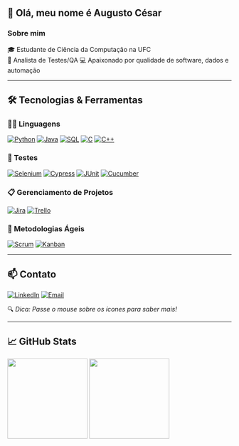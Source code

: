 ## 👋 Olá, meu nome é Augusto César

### Sobre mim

🎓 Estudante de Ciência da Computação na UFC  
🧪 Analista de Testes/QA 
💻 Apaixonado por qualidade de software, dados e automação  

---

## 🛠️ Tecnologias & Ferramentas

### 👨‍💻 Linguagens
[![Python](https://img.shields.io/badge/-Python-3776AB?style=flat-square&logo=python&logoColor=white)]()
[![Java](https://img.shields.io/badge/-Java-007396?style=flat-square&logo=java&logoColor=white)]()
[![SQL](https://img.shields.io/badge/-SQL-4479A1?style=flat-square&logo=mysql&logoColor=white)]()
[![C](https://img.shields.io/badge/-C-00599C?style=flat-square&logo=c&logoColor=white)]()
[![C++](https://img.shields.io/badge/-C++-00599C?style=flat-square&logo=c%2B%2B&logoColor=white)]()

### 🧪 Testes
[![Selenium](https://img.shields.io/badge/-Selenium-43B02A?style=flat-square&logo=selenium&logoColor=white)]()
[![Cypress](https://img.shields.io/badge/-Cypress-17202C?style=flat-square&logo=cypress&logoColor=white)]()
[![JUnit](https://img.shields.io/badge/-JUnit-25A162?style=flat-square&logo=java&logoColor=white)]()
[![Cucumber](https://img.shields.io/badge/-Cucumber-23D96C?style=flat-square&logo=cucumber&logoColor=white)]()

### 📋 Gerenciamento de Projetos
[![Jira](https://img.shields.io/badge/-Jira-0052CC?style=flat-square&logo=jira&logoColor=white)]()
[![Trello](https://img.shields.io/badge/-Trello-0052CC?style=flat-square&logo=trello&logoColor=white)]()

### 📌 Metodologias Ágeis
[![Scrum](https://img.shields.io/badge/-Scrum-6DB33F?style=flat-square&logo=agile&logoColor=white)]()
[![Kanban](https://img.shields.io/badge/-Kanban-FF6F00?style=flat-square&logo=trello&logoColor=white)]()

---

## 📫 Contato

[![LinkedIn](https://img.shields.io/static/v1?message=augustces&label=&color=0A66C2&style=flat-square&logo=linkedin&logoColor=white)](https://www.linkedin.com/in/augustces/)
[![Email](https://img.shields.io/static/v1?message=augustocdeoliveira7@gmail.com&label=&color=red&style=flat-square&logo=gmail&logoColor=white)](mailto:augustocdeoliveira7@gmail.com)

🔍 *Dica: Passe o mouse sobre os ícones para saber mais!*

---

## 📈 GitHub Stats

<div>
  <img height="180px" src="https://github-readme-stats.vercel.app/api?username=augustces&show_icons=true&theme=radical" />
  <img height="180px" src="https://github-readme-stats.vercel.app/api/top-langs/?username=augustces&layout=compact&theme=radical" />
</div>

